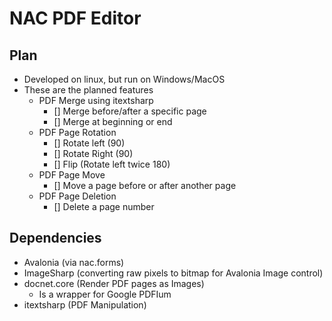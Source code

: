 # NAC PDF Editor

## Plan
+ Developed on linux, but run on Windows/MacOS
+ These are the planned features
    + PDF Merge using itextsharp
        + [] Merge before/after a specific page
        + [] Merge at beginning or end
    + PDF Page Rotation
        + [] Rotate left (90)
        + [] Rotate Right (90)
        + [] Flip (Rotate left twice 180)
    + PDF Page Move
        + [] Move a page before or after another page
    + PDF Page Deletion
        + [] Delete a page number

## Dependencies
+ Avalonia  (via nac.forms)
+ ImageSharp (converting raw pixels to bitmap for Avalonia Image control)
+ docnet.core (Render PDF pages as Images)
    + Is a wrapper for Google PDFIum
+ itextsharp (PDF Manipulation)
    